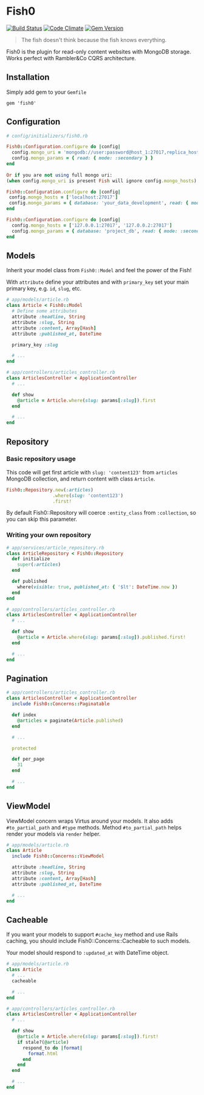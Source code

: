 # Fish0

[![Build Status](https://api.travis-ci.org/rambler-digital-solutions/fish0.svg)](https://travis-ci.org/rambler-digital-solutions/fish0)
[![Code Climate](https://codeclimate.com/github/rambler-digital-solutions/fish0/badges/gpa.svg)](https://codeclimate.com/github/rambler-digital-solutions/fish0)
[![Gem Version](https://badge.fury.io/rb/fish0.svg)](https://badge.fury.io/rb/fish0)

> The fish doesn't think because the fish knows everything.

Fish0 is the plugin for read-only content websites with MongoDB storage. Works perfect with Rambler&Co CQRS architecture.

## Installation

Simply add gem to your `Gemfile`

````
gem 'fish0'
````

## Configuration

```ruby
# config/initializers/fish0.rb

Fish0::Configuration.configure do |config|
  config.mongo_uri = 'mongodb://user:password@host_1:27017,replica_host_2:27017/project_db?auth_source=admin'
  config.mongo_params = { read: { mode: :secondary } }
end
  
Or if you are not using full mongo uri:
(when config.mongo_uri is present Fish will ignore config.mongo_hosts):

Fish0::Configuration.configure do |config|
 config.mongo_hosts = ['localhost:27017']
 config.mongo_params = { database: 'your_data_development', read: { mode: :secondary } }
end

Fish0::Configuration.configure do |config|
  config.mongo_hosts = ['127.0.0.1:27017', '127.0.0.2:27017']
  config.mongo_params = { database: 'project_db', read: { mode: :secondary } }
end
```

## Models

Inherit your model class from `Fish0::Model` and feel the power of the Fish!

With `attribute` define your attributes and with `primary_key` set your main primary key, e.g. `id`, `slug`, etc.

```ruby
# app/models/article.rb
class Article < Fish0::Model
  # Define some attributes
  attribute :headline, String
  attribute :slug, String
  attribute :content, Array[Hash]
  attribute :published_at, DateTime

  primary_key :slug

  # ...
end

# app/controllers/articles_controller.rb
class ArticlesController < ApplicationController
  # ...

  def show
    @article = Article.where(slug: params[:slug]).first
  end

  # ...
end
```

## Repository

### Basic repository usage

This code will get first article with `slug: 'content123'` from `articles` MongoDB collection, and return content with class `Article`.

```ruby
Fish0::Repository.new(:articles)
                 .where(slug: 'content123')
                 .first!
```

By default Fish0::Repository will coerce `:entity_class` from `:collection`, so you can skip this parameter.

### Writing your own repository

```ruby
# app/services/article_repository.rb
class ArticleRepository < Fish0::Repository
  def initialize
    super(:articles)
  end

  def published
    where(visible: true, published_at: { '$lt': DateTime.now })
  end
end

# app/controllers/articles_controller.rb
class ArticlesController < ApplicationController
  # ...

  def show
    @article = Article.where(slug: params[:slug]).published.first!
  end

  # ...
end
```

## Pagination

```ruby
# app/controllers/articles_controller.rb
class ArticlesController < ApplicationController
  include Fish0::Concerns::Paginatable

  def index
    @articles = paginate(Article.published)
  end

  # ...

  protected

  def per_page
    31
  end

  # ...
end
```

## ViewModel

ViewModel concern wraps Virtus around your models. It also adds `#to_partial_path` and `#type` methods. Method `#to_partial_path` helps render your models via `render` helper.


```ruby
# app/models/article.rb
class Article
  include Fish0::Concerns::ViewModel

  attribute :headline, String
  attribute :slug, String
  attribute :content, Array[Hash]
  attribute :published_at, DateTime

  # ...
end
```

## Cacheable

If you want your models to support `#cache_key` method and use Rails caching, you should include Fish0::Concerns::Cacheable to such models.

Your model should respond to `:updated_at` with DateTime object.

```ruby
# app/models/article.rb
class Article
  # ...
  cacheable

  # ...
end

# app/controllers/articles_controller.rb
class ArticlesController < ApplicationController
  # ...

  def show
    @article = Article.where(slug: params[:slug]).first!
    if stale?(@article)
      respond_to do |format|
        format.html
      end
    end
  end

  # ...
end
```
